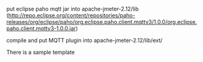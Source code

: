 put eclipse paho mqtt jar into apache-jmeter-2.12/lib (http://repo.eclipse.org/content/repositories/paho-releases/org/eclipse/paho/org.eclipse.paho.client.mqttv3/1.0.0/org.eclipse.paho.client.mqttv3-1.0.0.jar)

compile and put MQTT plugin into apache-jmeter-2.12/lib/ext/

There is a sample template
